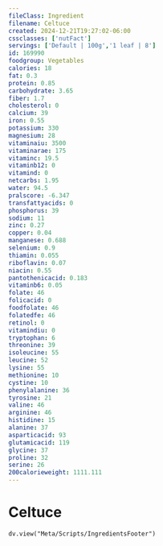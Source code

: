 ```yaml
---
fileClass: Ingredient
filename: Celtuce
created: 2024-12-21T19:27:02-06:00
cssclasses: ['nutFact']
servings: ['Default | 100g','1 leaf | 8']
id: 169990
foodgroup: Vegetables
calories: 18
fat: 0.3
protein: 0.85
carbohydrate: 3.65
fiber: 1.7
cholesterol: 0
calcium: 39
iron: 0.55
potassium: 330
magnesium: 28
vitaminaiu: 3500
vitaminarae: 175
vitaminc: 19.5
vitaminb12: 0
vitamind: 0
netcarbs: 1.95
water: 94.5
pralscore: -6.347
transfattyacids: 0
phosphorus: 39
sodium: 11
zinc: 0.27
copper: 0.04
manganese: 0.688
selenium: 0.9
thiamin: 0.055
riboflavin: 0.07
niacin: 0.55
pantothenicacid: 0.183
vitaminb6: 0.05
folate: 46
folicacid: 0
foodfolate: 46
folatedfe: 46
retinol: 0
vitamindiu: 0
tryptophan: 6
threonine: 39
isoleucine: 55
leucine: 52
lysine: 55
methionine: 10
cystine: 10
phenylalanine: 36
tyrosine: 21
valine: 46
arginine: 46
histidine: 15
alanine: 37
asparticacid: 93
glutamicacid: 119
glycine: 37
proline: 32
serine: 26
200calorieweight: 1111.111
---
```


# Celtuce

```dataviewjs
dv.view("Meta/Scripts/IngredientsFooter")
```